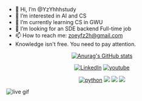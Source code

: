 - 👋 Hi, I’m @YzYhhhstudy
- 👀 I’m interested in AI and CS
- 🌱 I’m currently learning CS in GWU
- 💞️ I’m looking for an SDE backend Full-time job
- 📫 How to reach me: zoeyfz2h@gmail.com
- Knowledge isn't free. You need to pay attention.
<div id="title" align=center>


[![Anurag's GitHub stats](https://github-readme-stats.vercel.app/api?username=YzYhhhstudy&show_icons=true&theme=tokyonight)](https://b23.tv/iEJTnPp)

[![LinkedIn](https://img.shields.io/badge/career-LinkedIn-blue)](https://www.linkedin.com/in/zeyuan-yang9331)
[![youtube](https://img.shields.io/badge/video-YouTube-red)](https://youtube.com/@zoeyyoung-fz2h?si=ROnGnzRCHqGjOf6n)

[![python](https://img.shields.io/badge/code-Python-navy)](https://www.python.org/)
![](https://img.shields.io/badge/Enjoy-Innovation-yellow) 
![](https://img.shields.io/badge/Personality-Outgoin-crimson) 
![](https://img.shields.io/badge/Hobby-Beatbox-mint)

</div>

![live gif](image/draw_sword.gif)

[github-sub-title:img]: https://readme-typing-svg.herokuapp.com?font=Segoe+Script&center=true&lines=YzYhhhstudy

<!---
YzYhhhstudy/YzYhhhstudy is a ✨ special ✨ repository because its `README.md` (this file) appears on your GitHub profile.
You can click the Preview link to take a look at your changes.
--->
